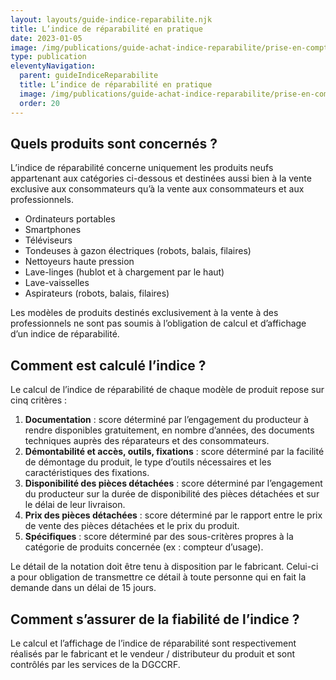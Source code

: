 ```yaml
---
layout: layouts/guide-indice-reparabilite.njk
title: L’indice de réparabilité en pratique
date: 2023-01-05
image: /img/publications/guide-achat-indice-reparabilite/prise-en-compte-indice-reparabilite.webp
type: publication
eleventyNavigation:
  parent: guideIndiceReparabilite
  title: L’indice de réparabilité en pratique
  image: /img/publications/guide-achat-indice-reparabilite/prise-en-compte-indice-reparabilite.webp
  order: 20
---
```


## Quels produits sont concernés ?

L’indice de réparabilité concerne uniquement les produits neufs appartenant aux catégories ci-dessous et destinées aussi bien à la vente exclusive aux consommateurs qu’à la vente aux consommateurs et aux professionnels.

* Ordinateurs portables
* Smartphones
* Téléviseurs
* Tondeuses à gazon électriques (robots, balais, filaires)
* Nettoyeurs haute pression
* Lave-linges (hublot et à chargement par le haut)
* Lave-vaisselles
* Aspirateurs (robots, balais, filaires)

Les modèles de produits destinés exclusivement à la vente à des professionnels ne sont pas soumis à l’obligation de calcul et d’affichage d’un indice de réparabilité.


## Comment est calculé l’indice ?

Le calcul de l’indice de réparabilité de chaque modèle de produit repose sur cinq critères :

1. **Documentation** : score déterminé par l’engagement du producteur à rendre disponibles gratuitement, en nombre d’années, des documents techniques auprès des réparateurs et des consommateurs.
2. **Démontabilité et accès, outils, fixations** : score déterminé par la facilité de démontage du produit, le type d’outils nécessaires et les caractéristiques des fixations.
3. **Disponibilité des pièces détachées** : score déterminé par l’engagement du producteur sur la durée de disponibilité des pièces détachées et sur le délai de leur livraison.
4. **Prix des pièces détachées** : score déterminé par le rapport entre le prix de vente des pièces détachées et le prix du produit.
5. **Spécifiques** : score déterminé par des sous-critères propres à la catégorie de produits concernée (ex : compteur d’usage).

Le détail de la notation doit être tenu à disposition par le fabricant. Celui-ci a pour obligation de transmettre ce détail à toute personne qui en fait la demande dans un délai de 15 jours.

## Comment s’assurer de la fiabilité de l’indice ?

Le calcul et l’affichage de l’indice de réparabilité sont respectivement réalisés par le fabricant et le vendeur / distributeur du produit et sont contrôlés par les services de la DGCCRF.
